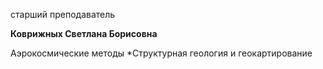 старший преподаватель



**Коврижных Светлана Борисовна**

Аэрокосмические методы
	*Структурная геология и геокартирование